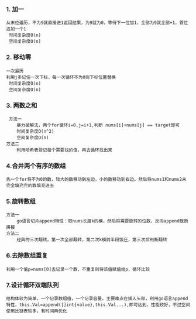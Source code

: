 ### 1. 加一

    从末位遍历，不为9就直接进1返回结果，为9就为0，等待下一位加1，全部为9就全部+1，首位追加一个1
     时间复杂度O(n)
     空间复杂度O(n)
 ### 2. 移动零

    一次遍历
    利用j多记住一次下标，每一次循环不为0则下标位置替换
     时间复杂度O(n)
     空间复杂度O(n)
### 3. 两数之和

     方法一
        暴力破解法，两个for循环i=0,j=i+1,判断 nums[i]+nums[j] == target即可
        时间复杂度O(n^2)
        空间复杂度O(n)
    方法二
        利用哈希表登记每个需要找的值，再去循环找出来
### 4.合并两个有序的数组

    先一个for将不为0的数，较大的数移动到左边，小的数移动到右边。然后将nums1和nums2未完全填充完的数填充进去
### 5.旋转数组
    方法一
        go语言切片append特性：取nums长度k的模，然后将需要旋转的位数，反向append截断拼接
    方法二
        经典的三次翻转。第一次全部翻转，第二次k模前半段饭庄，第三次后判断翻转
### 6.去除数组重复
    利用一个值p=nums[0]去记录一个数，不重复则将该值赋值给p，循环比较       
### 7.设计循环双端队列
    结构体较为简单，一个记录数组值，一个记录容量，主要难点在插入头部，利用go语言append特性，this.Val=append([]int{value},this.Val...),即可达到，性能较好，不过空间使用比链表较多，有时间再优化